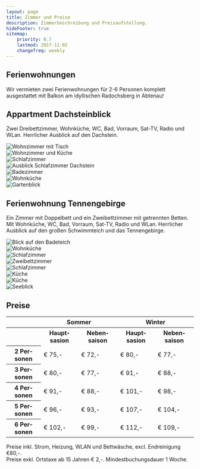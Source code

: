 ```yaml
---
layout: page
title: Zimmer und Preise
description: Zimmerbeschreibung und Preisaufstellung.
hideFooter: true
sitemap:
    priority: 0.7
    lastmod: 2017-11-02
    changefreq: weekly
---
```

## Ferienwohnungen

Wir vermieten zwei Ferienwohnungen für 2-6 Personen komplett ausgestattet mit Balkon am idyllischen Radochsberg in Abtenau!

## Appartment Dachsteinblick

Zwei Dreibettzimmer, Wohnküche, WC, Bad, Vorraum, Sat-TV, Radio und WLan. Herrlicher Ausblick auf den Dachstein.

<div class="box alt">
  <div class="row 50% uniform">
    <div class="6u 12u$(small)"><span class="image fit"><img onclick="img_box(this)" src="{{ "/images/dachsteinblick/060.jpg" | absolute_url }}" alt="Wohnzimmer mit Tisch" /></span></div>
    <div class="6u 12u$(small)"><span class="image fit"><img onclick="img_box(this)" src="{{ "/images/dachsteinblick/061.jpg" | absolute_url }}" alt="Wohnzimmer und Küche" /></span></div>
  </div>

  <div class="row 50% uniform">
    <div class="6u 12u$(small)"><span class="image fit"><img onclick="img_box(this)" src="{{ "/images/dachsteinblick/062.jpg" | absolute_url }}" alt="Schlafzimmer" /></span></div>
    <div class="6u 12u$(small)"><span class="image fit"><img onclick="img_box(this)" src="{{ "/images/dachsteinblick/071.jpg" | absolute_url }}" alt="Ausblick Schlafzimmer Dachstein" /></span></div>
  </div>
  <div class="row 50% uniform">
    <div class="5u 12u$(small)"><span class="image fit"><img onclick="img_box(this)" src="{{ "/images/dachsteinblick/042.jpg" | absolute_url }}" alt="
    Badezimmer" /></span></div>
    <div class="7u 12u$(small)"><span class="image fit"><img onclick="img_box(this)" src="{{ "/images/dachsteinblick/045.jpg" | absolute_url }}" alt="Wohnküche" /></span></div>
    <div class="7u 12u$(small)"><span class="image fit"><img onclick="img_box(this)" src="{{ "/images/dachsteinblick/048.jpg" | absolute_url }}" alt="Gartenblick" /></span></div>
  </div>
</div>

## Ferienwohnung Tennengebirge

Ein Zimmer mit Doppelbett und ein Zweibettzimmer mit getrennten Betten. Mit Wohnküche, WC, Bad, Vorraum, Sat-TV, Radio und WLan. Herrlicher Ausblick auf den großen Schwimmteich und das Tennengebirge.

<div class="box alt">
  <div class="row 50% uniform">
    <div class="4u 12u$(small)"><span class="image fit"><img onclick="img_box(this)" src="{{ "/images/seeblick/032.jpg" | absolute_url }}" alt="Blick auf den Badeteich" /></span></div>
    <div class="4u 12u$(small)"><span class="image fit"><img onclick="img_box(this)" src="{{ "/images/seeblick/171.jpg" | absolute_url }}" alt="Wohnküche" /></span></div>
    <div class="4u 12u$(small)"><span class="image fit"><img onclick="img_box(this)" src="{{ "/images/seeblick/184.jpg" | absolute_url }}" alt="Schlafzimmer" /></span></div>
  </div>
  <div class="row 50% uniform">
    <div class="6u 12u$(small)"><span class="image fit"><img onclick="img_box(this)" src="{{ "/images/seeblick/187.jpg" | absolute_url }}" alt="Zweibettzimmer" /></span></div>
    <div class="6u 12u$(small)"><span class="image fit"><img onclick="img_box(this)" src="{{ "/images/seeblick/185.jpg" | absolute_url }}" alt="Schlafzimmer" /></span></div>
  </div>

  <div class="row 50% uniform">
    <div class="4u 12u$(small)"><span class="image fit"><img onclick="img_box(this)" src="{{ "/images/seeblick/173.jpg" | absolute_url }}" alt="Küche" /></span></div>
    <div class="4u 12u$(small)"><span class="image fit"><img onclick="img_box(this)" src="{{ "/images/seeblick/176.jpg" | absolute_url }}" alt="Küche" /></span></div>
    <div class="4u 12u$(small)"><span class="image fit"><img onclick="img_box(this)" src="{{ "/images/seeblick/034.jpg" | absolute_url }}" alt="Seeblick" /></span></div>
  </div>
</div>

## Preise
<table style="width:100%" class="rooms-price-table">
  <tr>
    <td></td>
    <th colspan="2" style="text-align: center">Sommer</th>
    <th colspan="2" style="text-align: center">Winter</th>
  </tr>
  <tr>
    <th></th>
    <th>Haupt&shy;sasion</th>
    <th>Neben&shy;saison</th>
    <th>Haupt&shy;sasion</th>
    <th>Neben&shy;saison</th>
  </tr>
  <tr>
    <th>2 Per&shy;sonen</th>
    <td>€ 75,-</td>
    <td>€ 72,-</td>
    <td>€ 80,-</td>
    <td>€ 77,-</td>
  </tr>
  <tr>
    <th>3 Per&shy;sonen</th>
    <td>€ 80,-</td>
    <td>€ 77,-</td>
    <td>€ 91,-</td>
    <td>€ 88,-</td>
  </tr>
  <tr>
    <th>4 Per&shy;sonen</th>
    <td>€ 91,-</td>
    <td>€ 88,-</td>
    <td>€ 101,-</td>
    <td>€ 98,-</td>
  </tr>
  <tr>
    <th>5 Per&shy;sonen</th>
    <td>€ 96,-</td>
    <td>€ 93,-</td>
    <td>€ 107,-</td>
    <td>€ 104,-</td>
  </tr>
  <tr>
    <th>6 Per&shy;sonen</th>
    <td>€ 102,-</td>
    <td>€ 99,-</td>
    <td>€ 112,-</td>
    <td>€ 109,-</td>
  </tr>
</table>

<p>
  Preise inkl. Strom, Heizung, WLAN und Bettwäsche, excl. Endreinigung €80,-.
  <br>Preise exkl. Ortstaxe ab 15 Jahren € 2,-. Mindestbuchungsdauer 1 Woche.
</p>